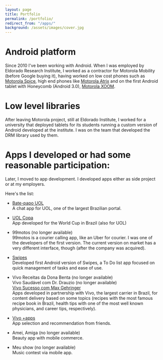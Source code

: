 ```yaml
---
layout: page
title: Portfolio
permalink: /portfolio/
redirect_from: "/apps/"
background: /assets/images/cover.jpg
---
```


# Android platform

Since 2010 I've been working with Android. When I was employed by Eldorado
Research Institute, I worked as a contractor for Motorola Mobility (before
Google buying it), having worked on low cost phones such as [Motorola Spice](http://www.gsmarena.com/motorola_spice_xt300-3540.php), high end phones like [Motorola Atrix](http://www.gsmarena.com/motorola_atrix-3709.php) and on the first Android tablet with Honeycomb (Android 3.0), [Motorola XOOM](http://www.gsmarena.com/motorola_xoom_mz604-3833.php).

# Low level libraries

After leaving Motorola project, still at Eldorado Institute, I worked for
a university that deployed tablets for its students running a custom version of
Android developed at the institute. I was on the team that developed the DRM
library used by them.

# Apps I developed or had some reasonable participation:

Later, I moved to app development. I developed apps either as side project or
at my employers.

Here's the list:

* [Bate-papo UOL](https://play.google.com/store/apps/details?id=br.com.uol.batepapo)  
  A chat app for UOL, one of the largest Brazilian portal.

* [UOL Copa](https://play.google.com/store/apps/details?id=br.org.eldorado.uolcopa)  
  App developed for the World Cup in Brazil (also for UOL)

* 99motos (no longer available)  
  99motos is a courier calling app, like an Uber for courier. I was one of the
  developers of the first version. The current version on market has a very
  different interface, though (after the company was acquired).

* [Swipes](http://www.swipesapp.com)  
  Developed first Android version of Swipes, a To Do list app focused on quick
  management of tasks and ease of use.

* Vivo Receitas da Dona Benta (no longer available)  
  Vivo Saudável com Dr.  Drauzio (no longer available)  
  [Vivo Sucesso com Max Gehringer](https://play.google.com/store/apps/details?id=com.movile.android.learning.maxgehringer)  
  Apps developed in partnership with Vivo, the largest carrier in Brazil, for
  content delivery based on some topics (recipes with the most famous recipe
  book in Brazil, health tips with one of the most well known physicians, and
  career tips, respectively).

* [Vivo +apps](https://play.google.com/store/apps/details?id=com.movile.android.appsvivo)  
  App selection and recommendation from friends.

* Amei, Amiga (no longer available)  
  Beauty app with mobile commerce.

* Meu show (no longer available)  
  Music contest via mobile app.

